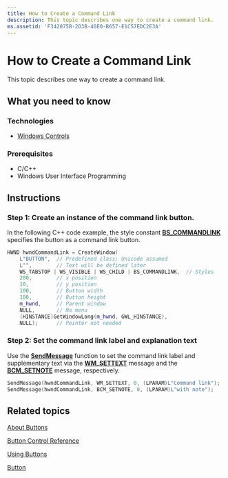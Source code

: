 ```yaml
---
title: How to Create a Command Link
description: This topic describes one way to create a command link.
ms.assetid: 'F342075B-2D3B-40E0-B657-E1C57EDC2E3A'
---
```


# How to Create a Command Link

This topic describes one way to create a command link.

## What you need to know

### Technologies

-   [Windows Controls](window-controls.md)

### Prerequisites

-   C/C++
-   Windows User Interface Programming

## Instructions

### Step 1: Create an instance of the command link button.

In the following C++ code example, the style constant [**BS\_COMMANDLINK**](button-styles.md#bs-commandlink) specifies the button as a command link button.


```C++
HWND hwndCommandLink = CreateWindow(
    L"BUTTON",  // Predefined class; Unicode assumed
    L"",        // Text will be defined later
    WS_TABSTOP | WS_VISIBLE | WS_CHILD | BS_COMMANDLINK,  // Styles
    200,        // x position 
    10,         // y position 
    100,        // Button width
    100,        // Button height
    m_hwnd,     // Parent window
    NULL,       // No menu
    (HINSTANCE)GetWindowLong(m_hwnd, GWL_HINSTANCE), 
    NULL);      // Pointer not needed
```



### Step 2: Set the command link label and explanation text

Use the [**SendMessage**](https://msdn.microsoft.com/library/windows/desktop/ms644950) function to set the command link label and supplementary text via the [**WM\_SETTEXT**](https://msdn.microsoft.com/library/windows/desktop/ms632644#wm-settext) message and the [**BCM\_SETNOTE**](bcm-setnote.md#bcm-setnote-message) message, respectively.


```C++
SendMessage(hwndCommandLink, WM_SETTEXT, 0, (LPARAM)L"Command link");
SendMessage(hwndCommandLink, BCM_SETNOTE, 0, (LPARAM)L"with note");
```



## Related topics

<dl> <dt>

[About Buttons](about-buttons.md)
</dt> <dt>

[Button Control Reference](bumper-button-button-control-reference.md)
</dt> <dt>

[Using Buttons](using-buttons.md)
</dt> <dt>

[Button](buttons.md)
</dt> </dl>

 

 




